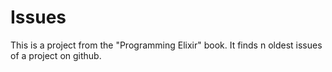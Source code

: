 Issues
======

This is a project from the "Programming Elixir" book. It finds n oldest issues
of a project on github.
